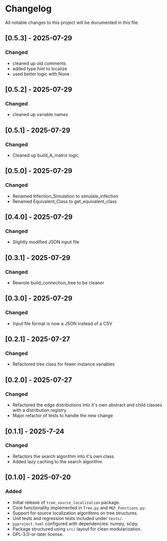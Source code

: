 # Changelog

All notable changes to this project will be documented in this file.

## [0.5.3] - 2025-07-29

### Changed
- cleaned up old comments
- added type hint to localize
- used better logic with None

## [0.5.2] - 2025-07-29

### Changed
- cleaned up variable names

## [0.5.1] - 2025-07-29

### Changed
- Cleaned up build_A_matrix logic

## [0.5.0] - 2025-07-29

### Changed
- Renamed Infection_Simulation to simulate_infection
- Renamed Equivalent_Class to get_equivalent_class

## [0.4.0] - 2025-07-29

### Changed
- Slightly modified JSON input file

## [0.3.1] - 2025-07-29

### Changed
- Rewrote build_connection_tree to be cleaner

## [0.3.0] - 2025-07-29

### Changed
- Input file format is now a JSON instead of a CSV

## [0.2.1] - 2025-07-27

### Changed
- Refactored tree class for fewer instance variables

## [0.2.0] - 2025-07-27

### Changed
- Refactored the edge distributions into it's own abstract and child classes with a distribution registry
- Major refactor of tests to handle the new change

## [0.1.1] - 2025-7-24

### Changed
- Refactors the search algorithm into it's own class
- Added lazy caching to the search algorithm

## [0.1.0] - 2025-07-20

### Added
- Initial release of `tree_source_localization` package.
- Core functionality implemented in `Tree.py` and `MGF_Functions.py`.
- Support for source localization algorithms on tree structures.
- Unit tests and regression tests included under `tests/`.
- `pyproject.toml` configured with dependencies: numpy, scipy.
- Package structured using `src/` layout for clean modularization.
- GPL-3.0-or-later license.